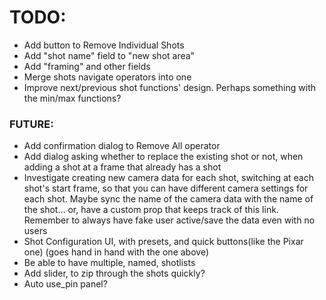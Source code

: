 # TODO:
- Add button to Remove Individual Shots
- Add "shot name" field to "new shot area"
- Add "framing" and other fields
- Merge shots navigate operators into one
- Improve next/previous shot functions' design. Perhaps something with the min/max functions?


### FUTURE:
- Add confirmation dialog to Remove All operator
- Add dialog asking whether to replace the existing shot or not, when adding a shot at a frame that already has a shot
- Investigate creating new camera data for each shot, switching at each shot's start frame, so that you can have different camera settings for each shot. Maybe sync the name of the camera data with the name of the shot... or, have a custom prop that keeps track of this link. Remember to  always have fake user active/save the data even with no users
- Shot Configuration UI, with presets, and quick buttons(like the Pixar one) (goes hand in hand with the one above)
- Be able to have multiple, named, shotlists
- Add slider, to zip through the shots quickly?
- Auto use_pin panel?